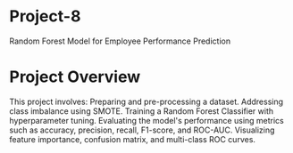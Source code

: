 # Project-8
Random Forest Model for Employee Performance Prediction

# Project Overview
This project involves:
Preparing and pre-processing a dataset.
Addressing class imbalance using SMOTE.
Training a Random Forest Classifier with hyperparameter tuning.
Evaluating the model's performance using metrics such as accuracy, precision, recall, F1-score, and ROC-AUC.
Visualizing feature importance, confusion matrix, and multi-class ROC curves.
